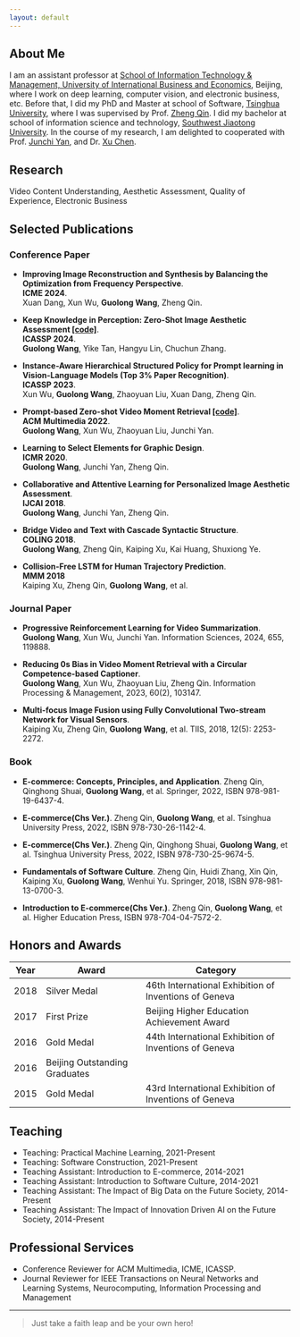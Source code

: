 ```yaml
---
layout: default
---
```


## About Me

I am an assistant professor at [School of Information Technology & Management, University of International Business and Economics](http://it.uibe.edu.cn/), Beijing, where I work on deep learning, computer vision, and electronic business, etc. Before that, I did my PhD and Master at school of Software, [Tsinghua University](https://www.tsinghua.edu.cn/), where I was supervised by Prof. [Zheng Qin](https://www.thss.tsinghua.edu.cn/en/faculty/zhengqin.htm). I did my bachelor at school of information science and technology, [Southwest Jiaotong University](https://www.swjtu.edu.cn/). In the course of my research, I am delighted to cooperated with Prof. [Junchi Yan](https://thinklab.sjtu.edu.cn/), and Dr. [Xu Chen](https://xu-chen.com/).

## Research

Video Content Understanding, Aesthetic Assessment, Quality of Experience, Electronic Business

## Selected Publications
### Conference Paper
* **Improving Image Reconstruction and Synthesis by Balancing the Optimization from Frequency Perspective**.  
**ICME 2024**.  
Xuan Dang, Xun Wu, **Guolong Wang**, Zheng Qin. 

* **Keep Knowledge in Perception: Zero-Shot Image Aesthetic Assessment [[code]](https://github.com/LikeGiver/KZIAA)**.  
**ICASSP 2024**.  
**Guolong Wang**, Yike Tan, Hangyu Lin, Chuchun Zhang. 

* **Instance-Aware Hierarchical Structured Policy for Prompt learning in Vision-Language Models (Top 3% Paper Recognition)**.  
**ICASSP 2023**.  
Xun Wu, **Guolong Wang**, Zhaoyuan Liu, Xuan Dang, Zheng Qin. 

* **Prompt-based Zero-shot Video Moment Retrieval [[code]](https://github.com/dieuroi/KPSC)**.  
**ACM Multimedia 2022**.  
**Guolong Wang**, Xun Wu, Zhaoyuan Liu, Junchi Yan. 

* **Learning to Select Elements for Graphic Design**.  
**ICMR 2020**.  
**Guolong Wang**, Junchi Yan, Zheng Qin.

* **Collaborative and Attentive Learning for Personalized Image Aesthetic Assessment**.  
**IJCAI 2018**.  
**Guolong Wang**, Junchi Yan, Zheng Qin.

* **Bridge Video and Text with Cascade Syntactic Structure**.  
**COLING 2018**.  
**Guolong Wang**, Zheng Qin, Kaiping Xu, Kai Huang, Shuxiong Ye.

* **Collision-Free LSTM for Human Trajectory Prediction**.  
**MMM 2018**  
Kaiping Xu, Zheng Qin, **Guolong Wang**, et al.

### Journal Paper
* **Progressive Reinforcement Learning for Video Summarization**.  
**Guolong Wang**, Xun Wu, Junchi Yan. Information Sciences, 2024, 655, 119888.

* **Reducing 0s Bias in Video Moment Retrieval with a Circular Competence-based Captioner**.  
**Guolong Wang**, Xun Wu, Zhaoyuan Liu, Zheng Qin. Information Processing & Management, 2023, 60(2), 103147.
  
* **Multi-focus Image Fusion using Fully Convolutional Two-stream Network for Visual Sensors**.  
Kaiping Xu, Zheng Qin, **Guolong Wang**, et al. TIIS, 2018, 12(5): 2253-2272.

### Book
* **E-commerce: Concepts, Principles, and Application**. Zheng Qin, Qinghong Shuai, **Guolong Wang**, et al. Springer, 2022, ISBN 978-981-19-6437-4.

* **E-commerce(Chs Ver.)**. Zheng Qin, **Guolong Wang**, et al. Tsinghua University Press, 2022, ISBN 978-730-26-1142-4.

* **E-commerce(Chs Ver.)**. Zheng Qin, Qinghong Shuai, **Guolong Wang**, et al. Tsinghua University Press, 2022, ISBN 978-730-25-9674-5.

* **Fundamentals of Software Culture**. Zheng Qin, Huidi Zhang, Xin Qin, Kaiping Xu, **Guolong Wang**, Wenhui Yu. Springer, 2018, ISBN 978-981-13-0700-3.

* **Introduction to E-commerce(Chs Ver.)**. Zheng Qin, **Guolong Wang**, et al. Higher Education Press, ISBN 978-704-04-7572-2.

## Honors and Awards

Year | Award | Category
-----|-------|--------
2018 | Silver Medal | 46th International Exhibition of Inventions of Geneva
2017 | First Prize | Beijing Higher Education Achievement Award
2016 | Gold Medal | 44th International Exhibition of Inventions of Geneva
2016 | Beijing Outstanding Graduates |
2015 | Gold Medal | 43rd International Exhibition of Inventions of Geneva


## Teaching

* Teaching: Practical Machine Learning, 2021-Present
* Teaching: Software Construction, 2021-Present
* Teaching Assistant: Introduction to E-commerce, 2014-2021
* Teaching Assistant: Introduction to Software Culture, 2014-2021
* Teaching Assistant: The Impact of Big Data on the Future Society, 2014-Present
* Teaching Assistant: The Impact of Innovation Driven AI on the Future Society, 2014-Present



## Professional Services

* Conference Reviewer for ACM Multimedia, ICME, ICASSP.
* Journal Reviewer for IEEE Transactions on Neural Networks and Learning Systems, Neurocomputing, Information Processing and Management

---

> Just take a faith leap and be your own hero!

